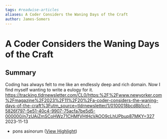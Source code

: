 ```yaml
---
tags: #readwise-articles
aliases: A Coder Considers the Waning Days of the Craft
author: James-Somers
---
```

# A Coder Considers the Waning Days of the Craft

## Summary
Coding has always felt to me like an endlessly deep and rich domain. Now I find myself wanting to write a eulogy for it.
https://tracking.tldrnewsletter.com/CL0/https:%2F%2Fwww.newyorker.com%2Fmagazine%2F2023%2F11%2F20%2Fa-coder-considers-the-waning-days-of-the-craft%3Futm_source=tldrnewsletter/1/0100018bcd8b1ccf-5826f797-5e51-40c4-9907-75acfa7be5d5-000000/n7zUAiZmSCoHWz71CHMfVHtHcVAOO9cLhUPbup87MKY=327
2023-11-13

- pons asinorum ([View Highlight](https://read.readwise.io/read/01hjc4ah33f4nhpckrjaccf0d8))
